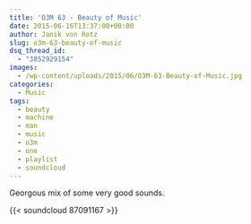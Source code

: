 ```yaml
---
title: 'O3M 63 - Beauty of Music'
date: 2015-06-16T13:37:00+00:00
author: Janik von Rotz
slug: o3m-63-beauty-of-music
dsq_thread_id:
  - "3852929154"
images:
  - /wp-content/uploads/2015/06/O3M-63-Beauty-of-Music.jpg
categories:
  - Music
tags:
  - beauty
  - machine
  - man
  - music
  - o3m
  - one
  - playlist
  - soundcloud
---
```

Georgous mix of some very good sounds.

{{< soundcloud 87091167 >}}